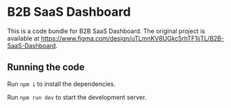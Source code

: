 
  # B2B SaaS Dashboard

  This is a code bundle for B2B SaaS Dashboard. The original project is available at https://www.figma.com/design/uTLmnKV8UGkc5rhTF1ijTL/B2B-SaaS-Dashboard.

  ## Running the code

  Run `npm i` to install the dependencies.

  Run `npm run dev` to start the development server.
  